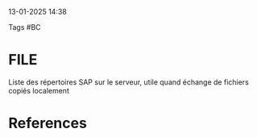 13-01-2025 14:38

Tags #BC

# FILE

Liste des répertoires SAP sur le serveur, utile quand échange de fichiers copiés localement
# References